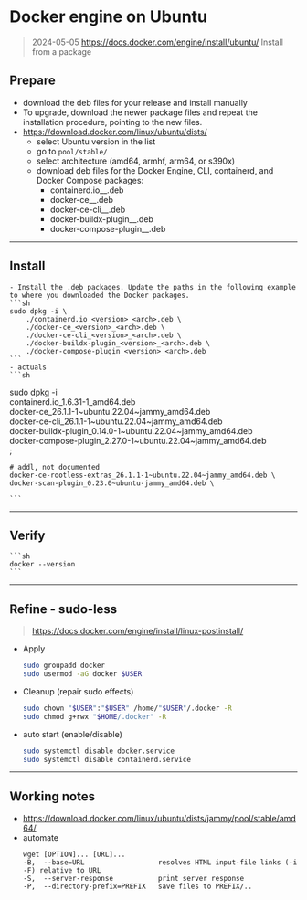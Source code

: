 # Docker engine on Ubuntu
> 2024-05-05
> https://docs.docker.com/engine/install/ubuntu/
> Install from a package

## Prepare
- download the deb files for your release and install manually
- To upgrade, download the newer package files and repeat the installation procedure, pointing to the new files.
- https://download.docker.com/linux/ubuntu/dists/
	- select Ubuntu version in the list
	- go to `pool/stable/`
	- select architecture (amd64, armhf, arm64, or s390x)
	- download deb files for the Docker Engine, CLI, containerd, and Docker Compose packages:
		- containerd.io_<version>_<arch>.deb
		- docker-ce_<version>_<arch>.deb
		- docker-ce-cli_<version>_<arch>.deb
		- docker-buildx-plugin_<version>_<arch>.deb
		- docker-compose-plugin_<version>_<arch>.deb

***
## Install
	- Install the .deb packages. Update the paths in the following example to where you downloaded the Docker packages.
	```sh
	sudo dpkg -i \
		./containerd.io_<version>_<arch>.deb \
		./docker-ce_<version>_<arch>.deb \
		./docker-ce-cli_<version>_<arch>.deb \
		./docker-buildx-plugin_<version>_<arch>.deb \
		./docker-compose-plugin_<version>_<arch>.deb
	```
	- actuals
	```sh
sudo dpkg -i \
    containerd.io_1.6.31-1_amd64.deb \
    docker-ce_26.1.1-1~ubuntu.22.04~jammy_amd64.deb \
    docker-ce-cli_26.1.1-1~ubuntu.22.04~jammy_amd64.deb \
    docker-buildx-plugin_0.14.0-1~ubuntu.22.04~jammy_amd64.deb \
    docker-compose-plugin_2.27.0-1~ubuntu.22.04~jammy_amd64.deb \
    ;

    # addl, not documented
    docker-ce-rootless-extras_26.1.1-1~ubuntu.22.04~jammy_amd64.deb \
    docker-scan-plugin_0.23.0~ubuntu-jammy_amd64.deb \
	
	```

***
## Verify
	```sh
	docker --version
	```

***
## Refine - sudo-less
> https://docs.docker.com/engine/install/linux-postinstall/
- Apply
	```sh
	sudo groupadd docker
	sudo usermod -aG docker $USER
	```
- Cleanup (repair sudo effects)
	```sh
	sudo chown "$USER":"$USER" /home/"$USER"/.docker -R
	sudo chmod g+rwx "$HOME/.docker" -R
	```
- auto start (enable/disable)
	```sh
	sudo systemctl disable docker.service
	sudo systemctl disable containerd.service
	```
***

## Working notes
- https://download.docker.com/linux/ubuntu/dists/jammy/pool/stable/amd64/
- automate
	```
	wget [OPTION]... [URL]...
	-B,  --base=URL                  resolves HTML input-file links (-i -F) relative to URL
	-S,  --server-response           print server response
	-P,  --directory-prefix=PREFIX   save files to PREFIX/..
	```
